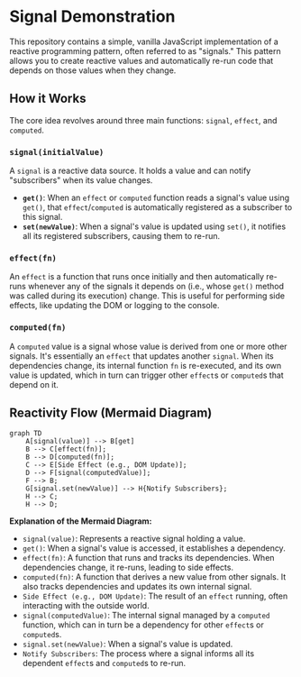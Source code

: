 # Signal Demonstration

This repository contains a simple, vanilla JavaScript implementation of a reactive programming pattern, often referred to as "signals." This pattern allows you to create reactive values and automatically re-run code that depends on those values when they change.

## How it Works

The core idea revolves around three main functions: `signal`, `effect`, and `computed`.

### `signal(initialValue)`

A `signal` is a reactive data source. It holds a value and can notify "subscribers" when its value changes.

- **`get()`**: When an `effect` or `computed` function reads a signal's value using `get()`, that `effect`/`computed` is automatically registered as a subscriber to this signal.
- **`set(newValue)`**: When a signal's value is updated using `set()`, it notifies all its registered subscribers, causing them to re-run.

### `effect(fn)`

An `effect` is a function that runs once initially and then automatically re-runs whenever any of the signals it depends on (i.e., whose `get()` method was called during its execution) change. This is useful for performing side effects, like updating the DOM or logging to the console.

### `computed(fn)`

A `computed` value is a signal whose value is derived from one or more other signals. It's essentially an `effect` that updates another `signal`. When its dependencies change, its internal function `fn` is re-executed, and its own value is updated, which in turn can trigger other `effect`s or `computed`s that depend on it.

## Reactivity Flow (Mermaid Diagram)

```mermaid
graph TD
    A[signal(value)] --> B[get]
    B --> C[effect(fn)];
    B --> D[computed(fn)];
    C --> E[Side Effect (e.g., DOM Update)];
    D --> F[signal(computedValue)];
    F --> B;
    G[signal.set(newValue)] --> H{Notify Subscribers};
    H --> C;
    H --> D;
```

**Explanation of the Mermaid Diagram:**

- `signal(value)`: Represents a reactive signal holding a value.
- `get()`: When a signal's value is accessed, it establishes a dependency.
- `effect(fn)`: A function that runs and tracks its dependencies. When dependencies change, it re-runs, leading to side effects.
- `computed(fn)`: A function that derives a new value from other signals. It also tracks dependencies and updates its own internal signal.
- `Side Effect (e.g., DOM Update)`: The result of an `effect` running, often interacting with the outside world.
- `signal(computedValue)`: The internal signal managed by a `computed` function, which can in turn be a dependency for other `effect`s or `computed`s.
- `signal.set(newValue)`: When a signal's value is updated.
- `Notify Subscribers`: The process where a signal informs all its dependent `effect`s and `computed`s to re-run.
